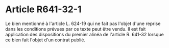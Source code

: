 # Article R641-32-1

<div align="left">Le bien mentionné à l'article L. 624-19 qui ne fait pas l'objet d'une reprise dans les conditions prévues par ce texte peut être vendu. Il est fait application des dispositions du premier alinéa de l'article R. 641-32 lorsque ce bien fait l'objet d'un contrat publié.</div>

